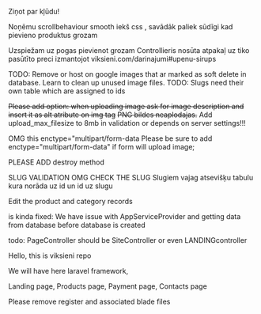 Ziņot par kļūdu!

Noņēmu scrollbehaviour smooth iekš css , savādāk paliek sūdīgi kad pievieno produktus grozam

Uzspiežam uz pogas pievienot grozam Controllieris nosūta atpakaļ uz tiko pasūtīto preci izmantojot viksieni.com/darinajumi#upenu-sirups

TODO: Remove or host on google images that ar marked as soft delete in database. Learn to clean up unused image files.
TODO: Slugs need their own table which are assigned to ids

~~Please add option: when uploading image ask for image description and insert it as alt atribute on img tag~~
~~PNG bildes neaplodajas.~~
Add upload_max_filesize to 8mb in validation or depends on server settings!!!

OMG this enctype="multipart/form-data 
Please be sure to add enctype="multipart/form-data" if form will upload image;

PLEASE ADD destroy method

SLUG VALIDATION OMG CHECK THE SLUG
Slugiem vajag atsevišķu tabulu kura norāda uz id un id uz slugu

Edit the product and category records

is kinda fixed: We have issue with AppServiceProvider and getting data from database before database is created

todo:
PageController should be SiteController or even LANDINGcontroller

Hello, this is viksieni repo

We will have here laravel framework,

Landing page,
Products page,
Payment page,
Contacts page

Please remove register and associated blade files
